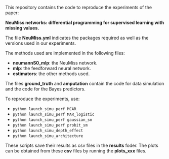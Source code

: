 This repository contains the code to reproduce the experiments of the paper:

__NeuMiss networks: differential programming for supervised learning with missing values.__

The file **NeuMiss.yml** indicates the packages required as well as the
versions used in our experiments.

The methods used are implemented in the following files:
 * **neumannS0_mlp**: the NeuMiss network.
 * **mlp**: the feedforward neural network.
 * **estimators**: the other methods used.

 The files **ground_truth** and **amputation** contain the code for data
 simulation and the code for the Bayes predictors.

 To reproduce the experiments, use:
  * `python launch_simu_perf MCAR`
  * `python launch_simu_perf MAR_logistic`
  * `python launch_simu_perf gaussian_sm`
  * `python launch_simu_perf probit_sm`
  * `python launch_simu_depth_effect`
  * `python launch_simu_architecture`

These scripts save their results as csv files in the **results** foder. The
plots can be obtained from these **csv** files by running the **plots_xxx**
files.